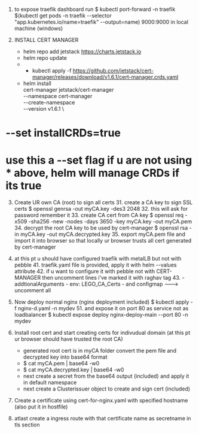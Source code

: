 1. to expose traefik dashboard run
    $ kubectl port-forward -n traefik $(kubectl get pods -n traefik --selector "app.kubernetes.io/name=traefik" --output=name) 9000:9000
in local machine (windows)

2. INSTALL CERT MANAGER
    - helm repo add jetstack https://charts.jetstack.io
    - helm repo update
    * - kubectl apply -f https://github.com/jetstack/cert-manager/releases/download/v1.6.1/cert-manager.crds.yaml
    - helm install \
  cert-manager jetstack/cert-manager \
  --namespace cert-manager \
  --create-namespace \
  --version v1.6.1 \
  # --set installCRDs=true
  # use this a --set flag if u are not using * above, helm will manage CRDs if its true

3. Create UR own CA (root) to sign all certs
    31. create a CA key to sign SSL certs 
        $ openssl genrsa -out myCA.key -des3 2048
    32. this will ask for password remember it
    33. create CA cert from CA key
        $ openssl req -x509 -sha256 -new -nodes -days 3650 -key myCA.key -out myCA.pem
    34. decrypt the root CA key to be used by cert-manager
        $ openssl rsa -in myCA.key -out myCA.decrypted.key
    35. export myCA.pem file and import it into browser so that locally ur browser trusts all cert generated by     cert-manager

4. at this pt u should have configured traefik with metalLB but not with pebble
    41. traefik.yaml file is provided, apply it with helm --values attribute
    42. if u want to configure it with pebble not with CERT-MANAGER then uncomment lines i've marked it with raghav tag
    43. - addtionalArguments
        - env: LEGO_CA_Certs
        - and configmap ---> uncomment all

5. Now deploy normal nginx (nginx deployment included)
    $ kubectl apply -f nginx-d.yaml -n mydev 
    51. and expose it on port 80 as service not as loadbalancer
    $ kubectl expose deploy nginx-deploy-main --port 80 -n mydev

6. Install root cert and start creating certs for indivudual domain (at this pt ur browser should have trusted the root CA)
    - generated root cert is in myCA folder convert the pem file and decrypted key into base64 format
    - $ cat myCA.pem | base64 -w0
    - $ cat myCA.decrypted.key | base64 -w0
    - next create a secret from the base64 output (included) and apply it in default namespace
    - next create a Clusterissuer object to create and sign cert (included)

7. Create a certificate using cert-for-nginx.yaml with specified hostname (also put it in hostfile)

8. atlast create a ingress route with that certificate name as secretname in tls section